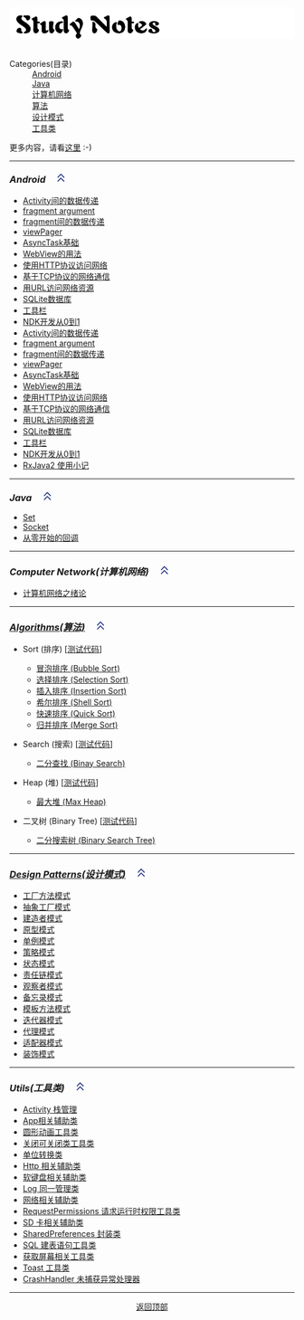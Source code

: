 <img id="StudyNotes" src="./image/StudyNotes.png" />

 <dl>
    <dt>Categories(目录)</dt>
    <dd><a href="#Android">Android</a></dd>
    <dd><a href="#Java">Java</a></dd>
    <dd><a href="#ComputerNetwork">计算机网络</a></dd>
    <dd><a href="#Algorithms">算法</a></dd>
    <dd><a href="#DesignPatterns">设计模式</a></dd>
    <dd><a href="#Utils">工具类</a></dd>
 </dl>

 更多内容，请看[这里](https://innofang.github.io) :-)

----------------

### <i id="Android">Android</i> &nbsp;&nbsp;&nbsp; <a href="#StudyNotes">![](./image/go_top.png)</a>

- [Activity间的数据传递](https://github.com/InnoFang/IFNote/blob/master/Android/Activity/Activity%E9%97%B4%E7%9A%84%E6%95%B0%E6%8D%AE%E4%BC%A0%E9%80%92.md)
- [fragment argument](https://github.com/InnoFang/IFNote/blob/master/Android/Fragment/fragment%20argument.md)
- [fragment间的数据传递](https://github.com/InnoFang/IFNote/blob/master/Android/Fragment/fragment%E9%97%B4%E7%9A%84%E6%95%B0%E6%8D%AE%E4%BC%A0%E9%80%92.md)
- [viewPager](https://github.com/InnoFang/IFNote/blob/master/Android/Fragment/viewPager.md)
- [AsyncTask基础](https://github.com/InnoFang/IFNote/blob/master/Android/%E7%BD%91%E7%BB%9C%E6%8A%80%E6%9C%AF/AsyncTask%E5%9F%BA%E7%A1%80.md)
- [WebView的用法](https://github.com/InnoFang/IFNote/blob/master/Android/%E7%BD%91%E7%BB%9C%E6%8A%80%E6%9C%AF/WebView%E7%9A%84%E7%94%A8%E6%B3%95.md)
- [使用HTTP协议访问网络](https://github.com/InnoFang/IFNote/blob/master/Android/%E7%BD%91%E7%BB%9C%E6%8A%80%E6%9C%AF/%E4%BD%BF%E7%94%A8HTTP%E5%8D%8F%E8%AE%AE%E8%AE%BF%E9%97%AE%E7%BD%91%E7%BB%9C.md)
- [基于TCP协议的网络通信](https://github.com/InnoFang/IFNote/blob/master/Android/%E7%BD%91%E7%BB%9C%E6%8A%80%E6%9C%AF/%E5%9F%BA%E4%BA%8ETCP%E5%8D%8F%E8%AE%AE%E7%9A%84%E7%BD%91%E7%BB%9C%E9%80%9A%E4%BF%A1.md)
- [用URL访问网络资源](https://github.com/InnoFang/IFNote/blob/master/Android/%E7%BD%91%E7%BB%9C%E6%8A%80%E6%9C%AF/%E7%94%A8URL%E8%AE%BF%E9%97%AE%E7%BD%91%E7%BB%9C%E8%B5%84%E6%BA%90.md)
 - [SQLite数据库](https://innofang.github.io/2017/02/19/SQLite%E7%9A%84%E7%AE%80%E5%8D%95%E5%AE%9E%E7%94%A8/)
 - [工具栏](https://github.com/InnoFang/IFNote/blob/master/Android/%E6%A0%B7%E5%BC%8F%E5%92%8C%E4%B8%BB%E9%A2%98/%E5%B7%A5%E5%85%B7%E6%A0%8F.md)
 - [NDK开发从0到1](https://innofang.github.io/2017/04/16/Android-NDK%E5%BC%80%E5%8F%91%E4%BB%8E0%E5%88%B01/)
 - [Activity间的数据传递](https://github.com/InnoFang/IFNote/blob/master/Android/Activity/Activity%E9%97%B4%E7%9A%84%E6%95%B0%E6%8D%AE%E4%BC%A0%E9%80%92.md)
 - [fragment argument](https://github.com/InnoFang/IFNote/blob/master/Android/Fragment/fragment%20argument.md)
 - [fragment间的数据传递](https://github.com/InnoFang/IFNote/blob/master/Android/Fragment/fragment%E9%97%B4%E7%9A%84%E6%95%B0%E6%8D%AE%E4%BC%A0%E9%80%92.md)
 - [viewPager](https://github.com/InnoFang/IFNote/blob/master/Android/Fragment/viewPager.md)
 - [AsyncTask基础](https://github.com/InnoFang/IFNote/blob/master/Android/%E7%BD%91%E7%BB%9C%E6%8A%80%E6%9C%AF/AsyncTask%E5%9F%BA%E7%A1%80.md)
 - [WebView的用法](https://github.com/InnoFang/IFNote/blob/master/Android/%E7%BD%91%E7%BB%9C%E6%8A%80%E6%9C%AF/WebView%E7%9A%84%E7%94%A8%E6%B3%95.md)
 - [使用HTTP协议访问网络](https://github.com/InnoFang/IFNote/blob/master/Android/%E7%BD%91%E7%BB%9C%E6%8A%80%E6%9C%AF/%E4%BD%BF%E7%94%A8HTTP%E5%8D%8F%E8%AE%AE%E8%AE%BF%E9%97%AE%E7%BD%91%E7%BB%9C.md)
 - [基于TCP协议的网络通信](https://github.com/InnoFang/IFNote/blob/master/Android/%E7%BD%91%E7%BB%9C%E6%8A%80%E6%9C%AF/%E5%9F%BA%E4%BA%8ETCP%E5%8D%8F%E8%AE%AE%E7%9A%84%E7%BD%91%E7%BB%9C%E9%80%9A%E4%BF%A1.md)
 - [用URL访问网络资源](https://github.com/InnoFang/IFNote/blob/master/Android/%E7%BD%91%E7%BB%9C%E6%8A%80%E6%9C%AF/%E7%94%A8URL%E8%AE%BF%E9%97%AE%E7%BD%91%E7%BB%9C%E8%B5%84%E6%BA%90.md)
 - [SQLite数据库](https://innofang.github.io/2017/02/19/SQLite%E7%9A%84%E7%AE%80%E5%8D%95%E5%AE%9E%E7%94%A8/)
 - [工具栏](https://github.com/InnoFang/IFNote/blob/master/Android/%E6%A0%B7%E5%BC%8F%E5%92%8C%E4%B8%BB%E9%A2%98/%E5%B7%A5%E5%85%B7%E6%A0%8F.md)  
 - [NDK开发从0到1](https://innofang.github.io/2017/04/16/Android-NDK%E5%BC%80%E5%8F%91%E4%BB%8E0%E5%88%B01/)
 - [RxJava2 使用小记](https://innofang.github.io/2017/04/28/RxJava2-%E4%BD%BF%E7%94%A8%E5%B0%8F%E8%AE%B0/)
----------------

### <i id="Java">Java</i> &nbsp;&nbsp;&nbsp; <a href="#StudyNotes">![](./image/go_top.png)</a>

+ [Set](https://github.com/InnoFang/StudyNotes/blob/master/Java/Set.md)
+ [Socket](https://github.com/InnoFang/StudyNotes/blob/master/Java/Socket.md)
+ [从零开始的回调](https://innofang.github.io/2017/03/08/%E4%BB%8E%E9%9B%B6%E5%BC%80%E5%A7%8B%E7%9A%84%E5%9B%9E%E8%B0%83/)

----------------

### <i id="ComputerNetwork">Computer Network(计算机网络)</i>  &nbsp;&nbsp;&nbsp; <a href="#StudyNotes">![](./image/go_top.png)</a>

+ [计算机网络之绪论](./ComputerNetwork/计算机网络之绪论.md)

----------------

### <a href="https://github.com/InnoFang/Algorithms"><i id="Algorithms">Algorithms(算法)</i></a>  &nbsp;&nbsp;&nbsp; <a href="#StudyNotes">![](./image/go_top.png)</a>

+ Sort (排序)  [[测试代码](https://github.com/InnoFang/Algorithms/blob/master/src/io/innofang/SortTest.java)]
  - [冒泡排序 (Bubble Sort)](https://github.com/InnoFang/Algorithm-Library/blob/master/src/io/innofang/sort/impl/BubbleSort.java)
  - [选择排序 (Selection Sort)](https://github.com/InnoFang/Algorithms/blob/master/src/io/innofang/sort/impl/SelectionSort.java)
  - [插入排序 (Insertion Sort)](https://github.com/InnoFang/Algorithms/blob/master/src/io/innofang/sort/impl/InsertionSort.java)
  - [希尔排序 (Shell Sort)](https://github.com/InnoFang/Algorithms/blob/master/src/io/innofang/sort/impl/ShellSort.java)
  - [快速排序 (Quick Sort)](https://github.com/InnoFang/Algorithms/blob/master/src/io/innofang/sort/impl/QuickSort.java)
  - [归并排序 (Merge Sort)](https://github.com/InnoFang/Algorithms/blob/master/src/io/innofang/sort/impl/MergeSort.java)

+ Search (搜索)  [[测试代码](https://github.com/InnoFang/Algorithms/blob/master/src/io/innofang/SearchTest.java)]
  - [二分查找 (Binay Search)](https://github.com/InnoFang/Algorithms/blob/master/src/io/innofang/search/BinarySearch.java)

+ Heap (堆)  [[测试代码](https://github.com/innofang/Algorithms/blob/master/src/io/innofang/HeapTest.java)]
  - [最大堆 (Max Heap)](https://github.com/innofang/Algorithms/blob/master/src/io/innofang/heap/Heap.java)

+ 二叉树 (Binary Tree) [[测试代码](https://github.com/InnoFang/Algorithms/blob/master/src/io/innofang/BSTTest.java)]
  - [二分搜索树 (Binary Search Tree)](https://github.com/InnoFang/Algorithms/blob/master/src/io/innofang/binarytree/BST.java)
----------------

### <a href="https://github.com/InnoFang/DesignPatterns"><i id="DesignPatterns">Design Patterns(设计模式)</i></a>  &nbsp;&nbsp;&nbsp; <a href="#StudyNotes">![](./image/go_top.png)</a>

+ [工厂方法模式](https://github.com/InnoFang/DesignPatterns/tree/master/src/io/innofang/factory_method)
+ [抽象工厂模式](https://github.com/InnoFang/DesignPatterns/tree/master/src/io/innofang/abstract_factory)
+ [建造者模式](https://github.com/InnoFang/DesignPatterns/tree/master/src/io/innofang/builder)
+ [原型模式](https://github.com/InnoFang/DesignPatterns/tree/master/src/io/innofang/prototype)
+ [单例模式](https://github.com/InnoFang/DesignPatterns/tree/master/src/io/innofang/singleton)
+ [策略模式](https://github.com/InnoFang/DesignPatterns/tree/master/src/io/innofang/strategy)
+ [状态模式](https://github.com/InnoFang/DesignPatterns/tree/master/src/io/innofang/state)
+ [责任链模式](https://github.com/InnoFang/DesignPatterns/tree/master/src/io/innofang/chain_of_responsibility)
+ [观察者模式](https://github.com/InnoFang/DesignPatterns/tree/master/src/io/innofang/observer)
+ [备忘录模式](https://github.com/InnoFang/DesignPatterns/tree/master/src/io/innofang/memento)
+ [模板方法模式](https://github.com/InnoFang/DesignPatterns/tree/master/src/io/innofang/template_method)
+ [迭代器模式](https://github.com/InnoFang/DesignPatterns/tree/master/src/io/innofang/iterator)
+ [代理模式](https://github.com/InnoFang/DesignPatterns/tree/master/src/io/innofang/proxy) 
+ [适配器模式](https://github.com/InnoFang/DesignPatterns/tree/master/src/io/innofang/adapter)
+ [装饰模式](https://github.com/InnoFang/DesignPatterns/tree/master/src/io/innofang/decorator)
----------------

### <i id="Utils">Utils(工具类)</i>  &nbsp;&nbsp;&nbsp; <a href="#StudyNotes">![](./image/go_top.png)</a>
+ [Activity 栈管理](https://github.com/InnoFang/StudyNotes/blob/master/Utils/ActivityCollector.java)
+ [App相关辅助类](https://github.com/InnoFang/StudyNotes/blob/master/Utils/AppUtil.java)
+ [圆形动画工具类](https://github.com/InnoFang/StudyNotes/blob/master/Utils/CircularAnimUtil.java)
+ [关闭可关闭类工具类](https://github.com/InnoFang/StudyNotes/blob/master/Utils/CloseUtil.java)
+ [单位转换类](https://github.com/InnoFang/StudyNotes/blob/master/Utils/DensityUtil.java)
+ [Http 相关辅助类](https://github.com/InnoFang/StudyNotes/blob/master/Utils/HttpUtil.java)
+ [软键盘相关辅助类](https://github.com/InnoFang/StudyNotes/blob/master/Utils/KeyBoardUtil.java)
+ [Log 同一管理类](https://github.com/InnoFang/StudyNotes/blob/master/Utils/L.java)
+ [网络相关辅助类](https://github.com/InnoFang/StudyNotes/blob/master/Utils/NetUtil.java)
+ [RequestPermissions 请求运行时权限工具类](https://github.com/InnoFang/StudyNotes/blob/master/Utils/RequestPermissions.java)
+ [SD 卡相关辅助类](https://github.com/InnoFang/StudyNotes/blob/master/Utils/SDCardUtil.java)
+ [SharedPreferences 封装类](https://github.com/InnoFang/StudyNotes/blob/master/Utils/SPUtil.java)
+ [SQL 建表语句工具类](https://github.com/InnoFang/StudyNotes/blob/master/Utils/SQL.java)
+ [获取屏幕相关工具类](https://github.com/InnoFang/StudyNotes/blob/master/Utils/ScreenUtil.java)
+ [Toast 工具类](https://github.com/InnoFang/StudyNotes/blob/master/Utils/ToastUtil.java)
+ [CrashHandler 未捕获异常处理器](https://github.com/InnoFang/Android-Code-Demos/blob/master/CrashHandlerDemo/app/src/main/java/io/innofang/crashhandlerdemo/CrashHandler.java)

---------------


<p align="center">
	<a href="#StudyNotes">返回顶部</a>
</p>
